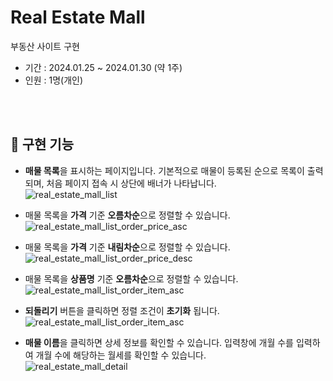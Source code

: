 # Real Estate Mall
부동산 사이트 구현
- 기간 : 2024.01.25 ~ 2024.01.30 (약 1주)
- 인원 : 1명(개인)

<br><br>

## 📖 구현 기능
- **매물 목록**을 표시하는 페이지입니다. 기본적으로 매물이 등록된 순으로 목록이 출력되며, 처음 페이지 접속 시 상단에 배너가 나타납니다.<br>
![real_estate_mall_list](https://github.com/yu-jin-song/vue-study/assets/74666378/7f0cd312-9ef8-410f-bfb4-0104b3b9eae0)

- 매물 목록을 **가격** 기준 **오름차순**으로 정렬할 수 있습니다.<br>
![real_estate_mall_list_order_price_asc](https://github.com/yu-jin-song/vue-study/assets/74666378/6c2f736b-2cee-4ffd-80f7-4120d751eb9e)

- 매물 목록을 **가격** 기준 **내림차순**으로 정렬할 수 있습니다.<br>
![real_estate_mall_list_order_price_desc](https://github.com/yu-jin-song/vue-study/assets/74666378/4f6262ee-a2c6-4df4-a1c8-8390795cd1c1)

- 매물 목록을 **상품명** 기준 **오름차순**으로 정렬할 수 있습니다.<br>
![real_estate_mall_list_order_item_asc](https://github.com/yu-jin-song/vue-study/assets/74666378/aaf8ee13-b0d2-4564-bc50-8a94ce4f8e25)

- **되돌리기** 버튼을 클릭하면 정렬 조건이 **초기화** 됩니다.<br>
![real_estate_mall_list_order_item_asc](https://github.com/yu-jin-song/vue-study/assets/74666378/47b1efa5-bfe2-4f28-8019-91a32ab2c92f)

- **매물 이름**을 클릭하면 상세 정보를 확인할 수 있습니다. 입력창에 개월 수를 입력하여 개월 수에 해당하는 월세를 확인할 수 있습니다.<br>
![real_estate_mall_detail](https://github.com/yu-jin-song/vue-study/assets/74666378/2c8b003b-d68a-41c8-9419-87c966c3723a)
